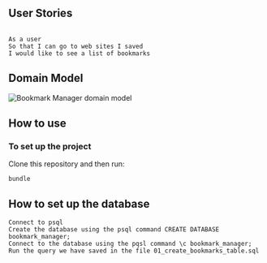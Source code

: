 ## User Stories
```

As a user
So that I can go to web sites I saved
I would like to see a list of bookmarks
```

## Domain Model

![Bookmark Manager domain model](./domain_model.png)


## How to use

### To set up the project

Clone this repository and then run:

```
bundle
```


## How to set up the database

 ```
Connect to psql
Create the database using the psql command CREATE DATABASE bookmark_manager;
Connect to the database using the pqsl command \c bookmark_manager;
Run the query we have saved in the file 01_create_bookmarks_table.sql
```
